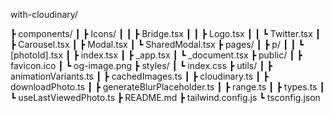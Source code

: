 with-cloudinary/

┣ components/
┃ ┣ Icons/
┃ ┃ ┣ Bridge.tsx
┃ ┃ ┣ Logo.tsx
┃ ┃ ┗ Twitter.tsx
┃ ┣ Carousel.tsx
┃ ┣ Modal.tsx
┃ ┗ SharedModal.tsx
┣ pages/
┃ ┣ p/
┃ ┃ ┗ [photoId].tsx
┃ ┣ index.tsx
┃ ┣ _app.tsx
┃ ┗ _document.tsx
┣ public/
┃ ┣ favicon.ico
┃ ┗ og-image.png
┣ styles/
┃ ┗ index.css
┣ utils/
┃ ┣ animationVariants.ts
┃ ┣ cachedImages.ts
┃ ┣ cloudinary.ts
┃ ┣ downloadPhoto.ts
┃ ┣ generateBlurPlaceholder.ts
┃ ┣ range.ts
┃ ┣ types.ts
┃ ┗ useLastViewedPhoto.ts
┣ README.md
┣ tailwind.config.js
┗ tsconfig.json

